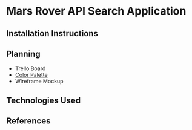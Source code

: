 # Mars Rover API Search Application

## Installation Instructions

## Planning

* Trello Board
* [Color Palette](https://coolors.co/877774-061a40-0e68b1-191819-ffffff)
* Wireframe Mockup

## Technologies Used

## References
